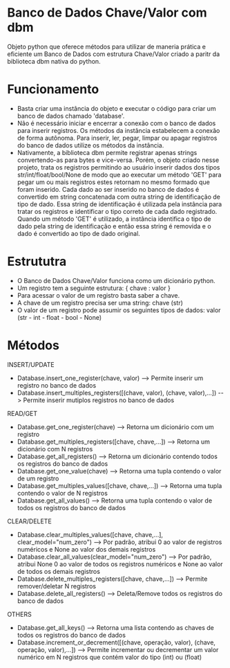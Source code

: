 # Banco de Dados Chave/Valor com dbm
Objeto python que oferece métodos para utilizar de maneria prática e eficiente um Banco de Dados com estrutura Chave/Valor criado a paritr da biblioteca dbm nativa do python.

# Funcionamento
 - Basta criar uma instância do objeto e executar o código para criar um banco de dados chamado 'database'.
 - Não é necessário iniciar e encerrar a conexão com o banco de dados para inserir registros. Os métodos da instância estabelecem a conexão de forma autônoma. Para inserir, ler, pegar, limpar ou apagar registros do banco de dados utilize os métodos da instância.
 - Nativamente, a biblioteca dbm permite registrar apenas strings convertendo-as para bytes e vice-versa. Porém, o objeto criado nesse projeto, trata os registros permitindo ao usuário inserir dados dos tipos str/int/float/bool/None de modo que ao executar um método 'GET' para pegar um ou mais registros estes retornam no mesmo formado que foram inserido. Cada dado ao ser inserido no banco de dados é convertido em string concatenada com outra string de identificação de tipo de dado. Essa string de identificação é utilizada pela instância para tratar os registros e identificar o tipo correto de cada dado registrado. Quando um método 'GET' é utilizado, a instância identifica o tipo de dado pela string de identificação e então essa string é removida e o dado é convertido ao tipo de dado original.

# Estrututra
 - O Banco de Dados Chave/Valor funciona como um dicionário python.
 - Um registro tem a seguinte estrutura: { chave : valor }
 - Para acessar o valor de um registro basta saber a chave.
 - A chave de um registro precisa ser uma string: chave (str)
 - O valor de um registro pode assumir os seguintes tipos de dados: valor (str - int - float - bool - None)

# Métodos
INSERT/UPDATE
 - Database.insert_one_register(chave, valor) --> Permite inserir um registro no banco de dados
 - Database.insert_multiples_registers([(chave, valor), (chave, valor),...]) --> Permite inserir mutiplos registros no banco de dados

READ/GET
 - Database.get_one_register(chave) --> Retorna um dicionário com um registro
 - Database.get_multiples_registers([chave, chave,...]) --> Retorna um dicionário com N registros
 - Database.get_all_registers() --> Retorna um dicionário contendo todos os registros do banco de dados
 - Database.get_one_value(chave) --> Retorna uma tupla contendo o valor de um registro
 - Database.get_multiples_values([chave, chave,...]) --> Retorna uma tupla contendo o valor de N registros
 - Database.get_all_values() --> Retorna uma tupla contendo o valor de todos os registros do banco de dados

CLEAR/DELETE
 - Database.clear_multiples_values([chave, chave,...], clear_model="num_zero") --> Por padrão, atribui 0 ao valor de registros numéricos e None ao valor dos demais registros
 - Database.clear_all_values(clear_model="num_zero") --> Por padrão, atribui None 0 ao valor de todos os registros numéricos e None ao valor de todos os demais registros
 - Database.delete_multiples_registers([chave, chave,...]) --> Permite remover/deletar N registros
 - Database.delete_all_registers() --> Deleta/Remove todos os registros do banco de dados

OTHERS
 - Database.get_all_keys() --> Retorna uma lista contendo as chaves de todos os registros do banco de dados
 - Database.increment_or_decrement([(chave, operação, valor), (chave, operação, valor),...]) --> Permite incrementar ou decrementar um valor numérico em N registros que contém valor do tipo (int) ou (float)
